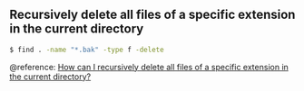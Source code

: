 ## Recursively delete all files of a specific extension in the current directory

```bash
$ find . -name "*.bak" -type f -delete
```

@reference: [How can I recursively delete all files of a specific extension in the current directory?](https://askubuntu.com/questions/377438/how-can-i-recursively-delete-all-files-of-a-specific-extension-in-the-current-di)
